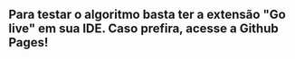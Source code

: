 ## Para testar o algoritmo basta ter a extensão "Go live" em sua IDE. Caso prefira, acesse a Github Pages!
